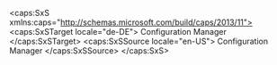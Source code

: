 <?xml version="1.0" encoding="utf-8"?>
<caps:SxS xmlns:caps="http://schemas.microsoft.com/build/caps/2013/11">
  <caps:SxSTarget locale="de-DE">
    <Token xmlns:xlink="http://www.w3.org/1999/xlink">Configuration Manager</Token>
  </caps:SxSTarget>
  <caps:SxSSource locale="en-US">
    <Token xmlns:xlink="http://www.w3.org/1999/xlink">Configuration Manager</Token>
  </caps:SxSSource>
</caps:SxS>